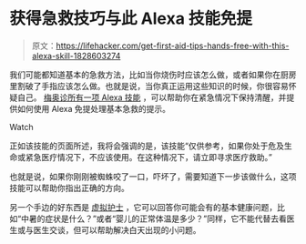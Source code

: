 # 获得急救技巧与此 Alexa 技能免提

> 原文：<https://lifehacker.com/get-first-aid-tips-hands-free-with-this-alexa-skill-1828603274>

我们可能都知道基本的急救方法，比如当你烧伤时应该怎么做，或者如果你在厨房里割破了手指应该怎么做。也就是说，当你真正运用这些知识的时候，你很容易怀疑自己。 [梅奥诊所有一项 Alexa 技能](https://www.amazon.com/Mayo-Clinic-First-Aid/dp/B0744LJCV2?asc_campaign=InlineText&asc_refurl=https://lifehacker.com/get-first-aid-tips-hands-free-with-this-alexa-skill-1828603274&asc_source=&tag=kinjalifehackerlink-20) ，可以帮助你在紧急情况下保持清醒，并提供如何使用 Alexa 免提处理基本急救的提示。

Watch

正如该技能的页面所述，我将会强调的是，该技能“仅供参考，如果你处于危及生命或紧急医疗情况下，不应该使用。在这种情况下，请立即寻求医疗救助。”

也就是说，如果你刚刚被蜘蛛咬了一口，吓坏了，需要知道下一步该做什么，这项技能可以帮助你指出正确的方向。

另一个手边的好东西是 [虚拟护士](https://www.amazon.com/gp/product/B01MAW5QJ2?asc_campaign=InlineText&asc_refurl=https://lifehacker.com/get-first-aid-tips-hands-free-with-this-alexa-skill-1828603274&asc_source=&ref=skillrw_dsk_pnps_dp_1&tag=kinjalifehackerlink-20) ，它可以回答你可能会有的基本健康问题，比如“中暑的症状是什么？”或者“婴儿的正常体温是多少？”同样，它不能代替去看医生或与医生交谈，但可以帮助解决白天出现的小问题。